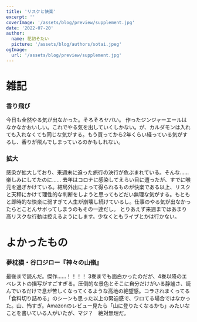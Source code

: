 ```yaml
---
title: 'リスクと快楽'
excerpt: ''
coverImage: '/assets/blog/preview/supplement.jpg'
date: '2022-07-20'
author:
  name: 花初そたい
  picture: '/assets/blog/authors/sotai.jpeg'
ogImage:
  url: '/assets/blog/preview/supplement.jpg'
---
```

# 雑記

### 香り飛び
今日も全然やる気が出なかった。そろそろヤバい。
作ったジンジャーエールはなかなかおいしい。これでやる気を出していくしかない。が、カルダモンは入れても入れなくても同じな気がする。もう買ってから2年くらい経っている気がするし、香りが飛んでしまっているのかもしれない。

### 拡大
感染が拡大しており、来週末に迫った旅行の決行が危ぶまれている。そんな……楽しみにしてたのに……
去年はコロナに感染してえらい目に遭ったが、すでに喉元を過ぎかけている。結局外出によって得られるものが快楽である以上、リスクと天秤にかけて理性的な判断をしようと思ってもどだい無理な気がする。もともと即時的な快楽に弱すぎて人生が崩壊し続けているし。仕事のやる気が出なかったらとことんサボってしまうのもその一連だし。
とりあえず来週まではあまり高リスクな行動は控えるようにします。少なくともライブとかは行かない。

# よかったもの
### 夢枕獏・谷口ジロー『神々の山嶺』
最後まで読んだ。傑作……！！！！
3巻までも面白かったのだが、4巻以降のエベレストの描写がすごすぎる。圧倒的な景色とそこに自分だけがいる静謐さ、読んでいるだけで息が苦しくなってくるような高地の絶望感。コラされまくってる「食料切り詰める」のシーンも思った以上の緊迫感で、ワロてる場合ではなかった。山、怖すぎ。Amazonのレビュー見たら「山に登りたくなるかも」みたいなことを書いている人がいたが、マジ？　絶対無理だ。